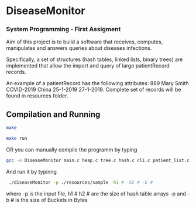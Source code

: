 # DiseaseMonitor
### System Programming - First Assigment

Aim of this project is to build a software that receives, computes, manipulates and answers queries about diseases infections.

Specifically, a set of structures (hash tables, linked lists, binary trees) are implemented that allow the import and query of large patientRecord records.

An example of a patientRecord has the following attributes: 889 Mary Smith COVID-2019 China 25-1-2019 27-1-2019.
Complete set of records will be found in resources folder.

## Compilation and Running

```bash
make
```
```bash 
make run 
```
OR you can manually compile the programm by typing

```bash
gcc -o DiseaseMonitor main.c heap.c tree.c hash.c cli.c patient_list.c date_list.c
```
 And run it by typinng
 ```bash
  ./diseaseMonitor -p ./resources/sample -h1 # -h2 # -b #
 ```
  
  where -p is the input file,  h1 # h2 # are the size of hash table arrays -p and -b # is the size of Buckets in Bytes
